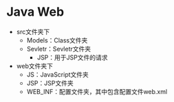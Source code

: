 # Java Web
<ul>
<li>src文件夹下
<ul>
<li>Models：Class文件夹</li>
<li>Sevletr：Sevletr文件夹
<ul>
<li>JSP：用于JSP文件的请求</li>
</ul>
</li>
</ul>
</li>
<li>web文件夹下
<ul>
<li>JS：JavaScript文件夹</li>
<li>JSP：JSP文件夹</li>
<li>WEB_INF：配置文件夹，其中包含配置文件web.xml</li>
</ul>
</li>
</ul>
